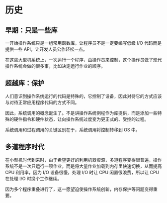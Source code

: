 # 历史

## 早期：只是一些库

一开始操作系统只是一组常用函数库，让程序员不是一定要编写低级 I/O 代码而是提供一些 API，让开发人员公作轻松一点。

在这些大型机系统上，一次运行一个程序，由操作员来控制，这个操作员做了现代操作系统会做的很多事，比如决定运行作业的顺序。

## 超越库：保护

人们意识到操作系统运行的代码是特殊的，它控制了设备，因此对待它的方式应该与对待正常应用程序代码的方式不同。

因此，系统调用的概念诞生了。不是讲操作系统例程作为库提供，而是添加一些特殊的硬件指令和硬件状态，让向操作系统过度变为更正式的、受控的过程。

系统调用和过程调用的关键区别在于，系统调用将控制转移到 OS 中。

## 多道程序时代

在小型机时代到来时，由于希望更好的利用机器资源，多道程序变得很普遍，操作系统不是一次只运行一项作业，而是将大量作业加载到内存里快速切换，从而提高 CPU 利用率，因为 I/O 设备很慢，处理 I/O 时让 CPU 闲置很浪费，所以让 CPU 在处理 I/O 时换个工作继续。

因为多个程序重叠进行了，这一愿望迫使操作系统创新，内存保护等问题变得重要。
